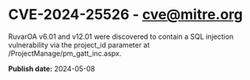 # CVE-2024-25526 - cve@mitre.org

RuvarOA v6.01 and v12.01 were discovered to contain a SQL injection vulnerability via the project_id parameter at /ProjectManage/pm_gatt_inc.aspx.

**Publish date:** 2024-05-08
